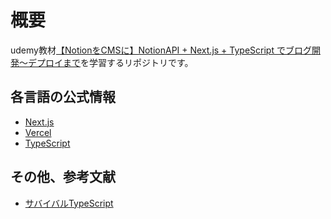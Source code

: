 # 概要

udemy教材[【NotionをCMSに】NotionAPI + Next.js + TypeScript でブログ開発〜デプロイまで](https://www.udemy.com/course/notion-next-blog)を学習するリポジトリです。


## 各言語の公式情報

- [Next.js](https://nextjs.org/)
- [Vercel](https://vercel.com/)
- [TypeScript](https://www.typescriptlang.org/)

## その他、参考文献

- [サバイバルTypeScript](https://typescriptbook.jp/)